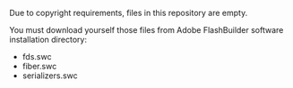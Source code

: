Due to copyright requirements, files in this repository are empty.

You must download yourself those files from Adobe FlashBuilder software installation directory:

- fds.swc
- fiber.swc
- serializers.swc
